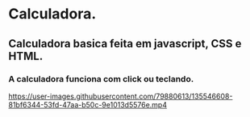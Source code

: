 # Calculadora.
## Calculadora basica feita em javascript, CSS e HTML.
### A calculadora funciona com click ou teclando.

https://user-images.githubusercontent.com/79880613/135546608-81bf6344-53fd-47aa-b50c-9e1013d5576e.mp4
